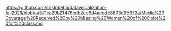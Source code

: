 https://github.com/cristobella/datavisualization-fall2021/blob/aa371ca29b21476edb2ec9d4aecde8603d95672a/Media%20Coverage%20Received%20by%20Missing%20Women%20of%20Color%20for%20class.md

